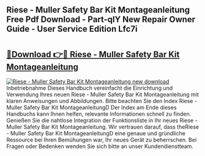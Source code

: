 ## Riese - Muller Safety Bar Kit Montageanleitung Free Pdf Download - Part-qlY New Repair Owner Guide - User Service Edition Lfc7i

# <h2><a href="http://df6cyhm.blite.top/?on=Riese+-+Muller+Safety+Bar+Kit+Montageanleitung">🔗Download 👉🔴 Riese - Muller Safety Bar Kit Montageanleitung</a></h2>

[![Riese - Muller Safety Bar Kit Montageanleitung new download](https://i.imgur.com/lujVjoI.png)](http://df6cyhm.blite.top/?on=Riese+-+Muller+Safety+Bar+Kit+Montageanleitung)
Inbetriebnahme Dieses Handbuch vereinfacht die Einrichtung und Verwendung Ihres neuen Riese - Muller Safety Bar Kit Montageanleitung mit klaren Anweisungen und Abbildungen. Bitte beachten Sie den Index Riese - Muller Safety Bar Kit MontageanleitungD Der Index am Ende dieses Handbuchs kann Ihnen helfen, relevante Informationen schnell zu finden. Genießen Sie die nahtlose Integration der Funktionsliste in Ihr neues Riese - Muller Safety Bar Kit Montageanleitung. Wir vertrauen darauf, dass theRiese - Muller Safety Bar Kit MontageanleitungD eine genaue und gründliche Ressource bei Ihren Bemühungen war, Ihr neues Gerät zu beherrschen. Bei Fragen oder Bedenken wenden Sie sich bitte an unser Kundendienstteam.
